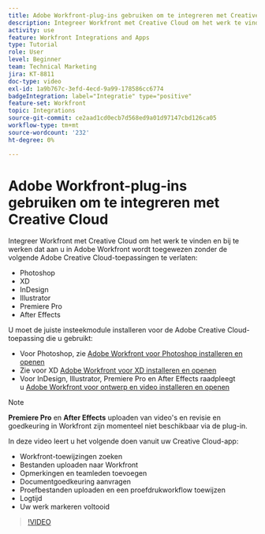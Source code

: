 ```yaml
---
title: Adobe Workfront-plug-ins gebruiken om te integreren met Creative Cloud
description: Integreer Workfront met Creative Cloud om het werk te vinden en bij te werken dat aan u in Workfront wordt toegewezen zonder de volgende Creative Cloud toepassingen te verlaten - Photoshop, XD, InDesign, After Effects,  en
activity: use
feature: Workfront Integrations and Apps
type: Tutorial
role: User
level: Beginner
team: Technical Marketing
jira: KT-8811
doc-type: video
exl-id: 1a9b767c-3efd-4ecd-9a99-178586cc6774
badgeIntegration: label="Integratie" type="positive"
feature-set: Workfront
topic: Integrations
source-git-commit: ce2aad1cd0ecb7d568ed9a01d97147cbd126ca05
workflow-type: tm+mt
source-wordcount: '232'
ht-degree: 0%

---
```


# Adobe Workfront-plug-ins gebruiken om te integreren met Creative Cloud

Integreer Workfront met Creative Cloud om het werk te vinden en bij te werken dat aan u in Adobe Workfront wordt toegewezen zonder de volgende Adobe Creative Cloud-toepassingen te verlaten:

* Photoshop
* XD
* InDesign
* Illustrator
* Premiere Pro
* After Effects

U moet de juiste insteekmodule installeren voor de Adobe Creative Cloud-toepassing die u gebruikt:

* Voor Photoshop, zie [Adobe Workfront voor Photoshop installeren en openen](https://experienceleague.adobe.com/docs/workfront/using/adobe-workfront-integrations/workfront-for-creative-cloud/install-wf-cc/wf-cc-install-ps.html?)
* Zie voor XD [Adobe Workfront voor XD installeren en openen](https://experienceleague.adobe.com/docs/workfront/using/adobe-workfront-integrations/workfront-for-creative-cloud/install-wf-cc/wf-adobe-xd-install.html?)
* Voor InDesign, Illustrator, Premiere Pro en After Effects raadpleegt u [Adobe Workfront voor ontwerp en video installeren en openen](https://experienceleague.adobe.com/docs/workfront/using/adobe-workfront-integrations/workfront-for-creative-cloud/install-wf-cc/wf-install-cc.html?)

>[!NOTE]
>
>**Premiere Pro** en **After Effects** uploaden van video&#39;s en revisie en goedkeuring in Workfront zijn momenteel niet beschikbaar via de plug-in.


In deze video leert u het volgende doen vanuit uw Creative Cloud-app:

* Workfront-toewijzingen zoeken
* Bestanden uploaden naar Workfront
* Opmerkingen en teamleden toevoegen
* Documentgoedkeuring aanvragen
* Proefbestanden uploaden en een proefdrukworkflow toewijzen
* Logtijd
* Uw werk markeren voltooid

>[!VIDEO](https://video.tv.adobe.com/v/3415452/?quality=12&learn=on)
